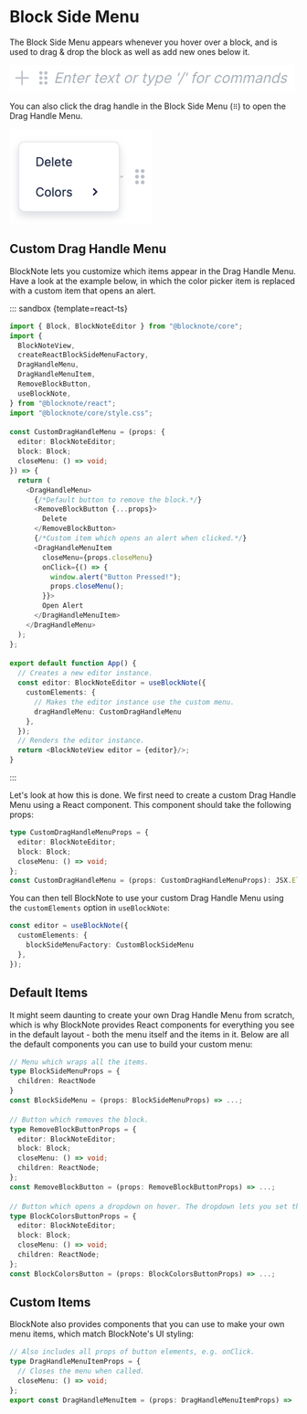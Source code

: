# Block Side Menu

The Block Side Menu appears whenever you hover over a block, and is used to drag & drop the block as well as add new ones below it.

<img style="max-width:500px" src="../public/img/screenshots/side_menu.png" alt="image">

You can also click the drag handle in the Block Side Menu (`⠿`) to open the Drag Handle Menu.

<img style="max-width:250px" src="../public/img/screenshots/drag_handle_menu.png" alt="image">

## Custom Drag Handle Menu

BlockNote lets you customize which items appear in the Drag Handle Menu. Have a look at the example below, in which the color picker item is replaced with a custom item that opens an alert.

::: sandbox {template=react-ts}

```typescript /App.tsx
import { Block, BlockNoteEditor } from "@blocknote/core";
import {
  BlockNoteView,
  createReactBlockSideMenuFactory,
  DragHandleMenu,
  DragHandleMenuItem,
  RemoveBlockButton,
  useBlockNote,
} from "@blocknote/react";
import "@blocknote/core/style.css";

const CustomDragHandleMenu = (props: {
  editor: BlockNoteEditor;
  block: Block;
  closeMenu: () => void;
}) => {
  return (
    <DragHandleMenu>
      {/*Default button to remove the block.*/}
      <RemoveBlockButton {...props}>
        Delete
      </RemoveBlockButton>
      {/*Custom item which opens an alert when clicked.*/}
      <DragHandleMenuItem
        closeMenu={props.closeMenu}
        onClick={() => {
          window.alert("Button Pressed!");
          props.closeMenu();
        }}>
        Open Alert
      </DragHandleMenuItem>
    </DragHandleMenu>
  );
};

export default function App() {
  // Creates a new editor instance.
  const editor: BlockNoteEditor = useBlockNote({
    customElements: {
      // Makes the editor instance use the custom menu.
      dragHandleMenu: CustomDragHandleMenu
    },
  });
  // Renders the editor instance.
  return <BlockNoteView editor = {editor}/>;
}
```

:::

Let's look at how this is done. We first need to create a custom Drag Handle Menu using a React component. This component should take the following props:

```typescript
type CustomDragHandleMenuProps = {
  editor: BlockNoteEditor;
  block: Block;
  closeMenu: () => void;
};
const CustomDragHandleMenu = (props: CustomDragHandleMenuProps): JSX.Element => ...;
```

You can then tell BlockNote to use your custom Drag Handle Menu using
the `customElements` option in `useBlockNote`:

```typescript
const editor = useBlockNote({
  customElements: {
    blockSideMenuFactory: CustomBlockSideMenu
  },
});
```

## Default Items

It might seem daunting to create your own Drag Handle Menu from scratch, which is why BlockNote provides React components for everything you see in the default layout - both the menu itself and the items in it. Below are all the default components you can use to build your custom menu:

```typescript
// Menu which wraps all the items.
type BlockSideMenuProps = {
  children: ReactNode
}
const BlockSideMenu = (props: BlockSideMenuProps) => ...;

// Button which removes the block.
type RemoveBlockButtonProps = {
  editor: BlockNoteEditor;
  block: Block;
  closeMenu: () => void;
  children: ReactNode;
};
const RemoveBlockButton = (props: RemoveBlockButtonProps) => ...;

// Button which opens a dropdown on hover. The dropdown lets you set the block's color.
type BlockColorsButtonProps = {
  editor: BlockNoteEditor;
  block: Block;
  closeMenu: () => void;
  children: ReactNode;
};
const BlockColorsButton = (props: BlockColorsButtonProps) => ...;
```

## Custom Items

BlockNote also provides components that you can use to make your own menu items, which match BlockNote's UI styling:

```typescript
// Also includes all props of button elements, e.g. onClick.
type DragHandleMenuItemProps = {
  // Closes the menu when called.
  closeMenu: () => void;
};
export const DragHandleMenuItem = (props: DragHandleMenuItemProps) => ...;
```